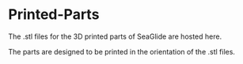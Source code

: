 Printed-Parts
=============

The .stl files for the 3D printed parts of SeaGlide are hosted here.

The parts are designed to be printed in the orientation of the .stl files. 
